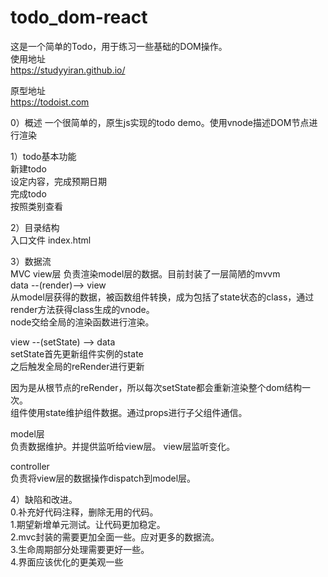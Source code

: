 # todo_dom-react
这是一个简单的Todo，用于练习一些基础的DOM操作。  
使用地址  
https://studyyiran.github.io/  

原型地址  
https://todoist.com  

0）概述
一个很简单的，原生js实现的todo demo。使用vnode描述DOM节点进行渲染

1）todo基本功能  
新建todo  
设定内容，完成预期日期  
完成todo  
按照类别查看  

2）目录结构  
入口文件
index.html

3）数据流  
MVC
view层
负责渲染model层的数据。目前封装了一层简陋的mvvm  
data --(render)--> view  
从model层获得的数据，被函数组件转换，成为包括了state状态的class，通过render方法获得class生成的vnode。  
node交给全局的渲染函数进行渲染。  

view --(setState) --> data   
setState首先更新组件实例的state   
之后触发全局的reRender进行更新   

因为是从根节点的reRender，所以每次setState都会重新渲染整个dom结构一次。   
组件使用state维护组件数据。通过props进行子父组件通信。   

model层  
负责数据维护。并提供监听给view层。  view层监听变化。

controller  
负责将view层的数据操作dispatch到model层。  

4）缺陷和改进。  
0.补充好代码注释，删除无用的代码。  
1.期望新增单元测试。让代码更加稳定。  
2.mvc封装的需要更加全面一些。应对更多的数据流。  
3.生命周期部分处理需要更好一些。  
4.界面应该优化的更美观一些  



